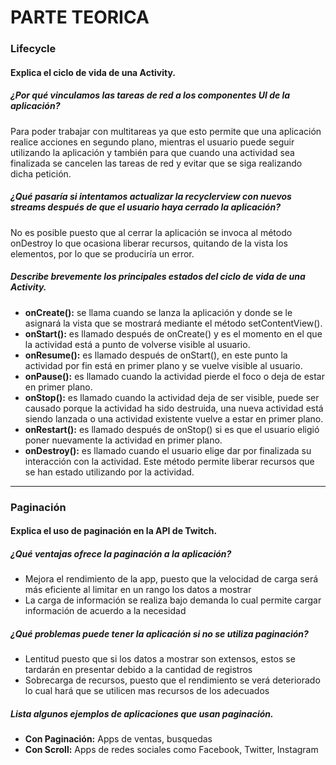 # PARTE TEORICA

### Lifecycle

#### Explica el ciclo de vida de una Activity.

##### ¿Por qué vinculamos las tareas de red a los componentes UI de la aplicación?
Para poder trabajar con multitareas ya que esto permite que una aplicación realice acciones en segundo plano, mientras el usuario puede seguir utilizando la aplicación y también para que cuando una actividad sea finalizada se cancelen las tareas de red y evitar que se siga realizando dicha petición.

##### ¿Qué pasaría si intentamos actualizar la recyclerview con nuevos streams después de que el usuario haya cerrado la aplicación?
No es posible puesto que al cerrar la aplicación se invoca al método onDestroy lo que ocasiona liberar recursos, quitando de la vista los elementos, por lo que se produciría un error.

##### Describe brevemente los principales estados del ciclo de vida de una Activity.
* **onCreate():** se llama cuando se lanza la aplicación y donde se le asignará la vista que se mostrará mediante el método setContentView().
* **onStart():** es llamado después de onCreate() y es el momento en el que la actividad está a punto de volverse visible al usuario.
* **onResume():** es llamado después de onStart(), en este punto la actividad por fin está en primer plano y se vuelve visible al usuario.
* **onPause():** es llamado cuando la actividad pierde el foco o deja de estar en primer plano. 
* **onStop():**  es llamado cuando la actividad deja de ser visible, puede ser causado porque la actividad ha sido destruida, una nueva actividad está siendo lanzada o una actividad existente vuelve a estar en primer plano.
* **onRestart():** es llamado después de onStop() si es que el usuario eligió poner nuevamente la actividad en primer plano.
* **onDestroy():** es llamado cuando el usuario elige dar por finalizada su interacción con la actividad. Este método permite liberar recursos que se han estado utilizando por la actividad.


---

### Paginación 

#### Explica el uso de paginación en la API de Twitch.

##### ¿Qué ventajas ofrece la paginación a la aplicación?
* Mejora el rendimiento de la app, puesto que la velocidad de carga será más eficiente al limitar en un rango los datos a mostrar
* La carga de información se realiza bajo demanda lo cual permite cargar información de acuerdo a la necesidad

##### ¿Qué problemas puede tener la aplicación si no se utiliza paginación?
* Lentitud puesto que si los datos a mostrar son extensos, estos se tardarán en presentar debido a la cantidad de registros
* Sobrecarga de recursos, puesto que el rendimiento se verá deteriorado lo cual hará que se utilicen mas recursos de los adecuados

##### Lista algunos ejemplos de aplicaciones que usan paginación.
* **Con Paginación:** Apps de ventas, busquedas
* **Con Scroll:** Apps de redes sociales como Facebook, Twitter, Instagram
